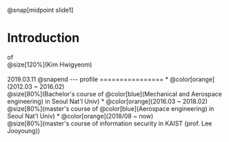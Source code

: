 

@snap[midpoint slide1]
<h1>Introduction</h1>
of<br>
@size[120%](Kim Hwigyeom)
<br><br>
2019.03.11
@snapend
---
profile
================
* @color[orange](2012.03 ~ 2016.02)<br>@size[80%](Bachelor's course of @color[blue](Mechanical and Aerospace engineering) in Seoul Nat'l Univ)
* @color[orange](2016.03 ~ 2018.02)<br>@size[80%](master's course of @color[blue](Aerospace engineering) in Seoul Nat'l Univ)
* @color[orange](2018/08 ~  now)<br>@size[80%](master's course of information security in KAIST (prof. Lee Jooyoung))
